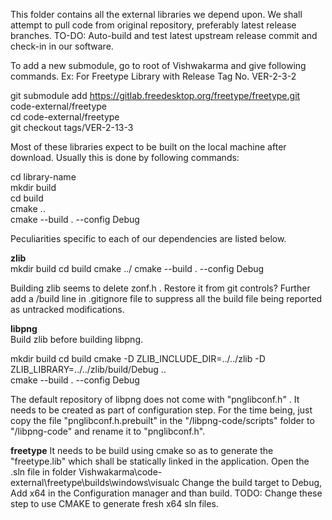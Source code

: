 This folder contains all the external libraries we depend upon.
We shall attempt to pull code from original repository, preferably latest release branches.
TO-DO: Auto-build and test latest upstream release commit and check-in in our software.

To add a new submodule, go to root of Vishwakarma and give following commands. 
Ex: For Freetype Library with Release Tag No. VER-2-3-2

git submodule add https://gitlab.freedesktop.org/freetype/freetype.git code-external/freetype  
cd code-external/freetype  
git checkout tags/VER-2-13-3  

Most of these libraries expect to be built on the local machine after download. Usually this is done by following commands:

cd library-name  
mkdir build  
cd build  
cmake ..  
cmake --build . --config Debug  

Peculiarities specific to each of our dependencies are listed below.

**zlib**  
mkdir build
cd build
cmake ../
cmake --build . --config Debug  

Building zlib seems to delete zonf.h . Restore it from git controls? Further add a /build line in .gitignore file to suppress all the build file being reported as untracked modifications.

**libpng**  
Build zlib before building libpng.  

mkdir build
cd build
cmake -D ZLIB_INCLUDE_DIR=../../zlib -D ZLIB_LIBRARY=../../zlib/build/Debug ..  
cmake --build . --config Debug  

The default repository of libpng does not come with "pnglibconf.h" . It needs to be created as part of configuration step. For the time being, just copy the file "pnglibconf.h.prebuilt" in the "/libpng-code/scripts" folder to "/libpng-code" and rename it to "pnglibconf.h".

**freetype**
It needs to be build using cmake so as to generate the "freetype.lib" which shall be statically linked in the application.
Open the .sln file in folder Vishwakarma\code-external\freetype\builds\windows\visualc
Change the build target to Debug, Add x64 in the Configuration manager and than build.
TODO: Change these step to use CMAKE to generate fresh x64 sln files.


